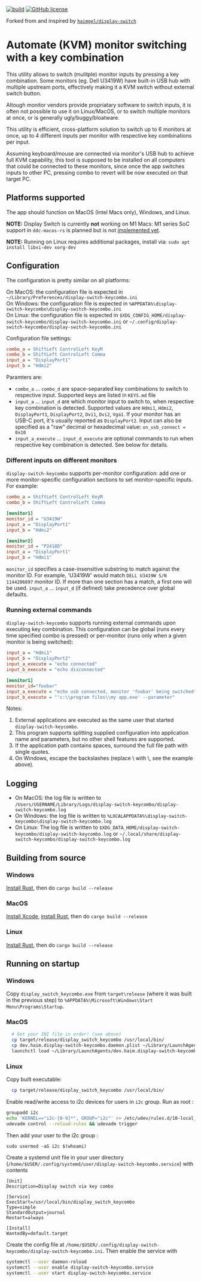 [![build](https://github.com/alexVinarskis/display-switch-keycombo/workflows/build/badge.svg?branch=master)](https://github.com/alexVinarskis/display-switch-keycombo/actions)
[![GitHub license](https://img.shields.io/github/license/haimgel/display-switch)](https://github.com/alexVinarskis/display-switch-keycombo/blob/master/LICENSE)

Forked from and inspired by [`haimgel/display-switch`](https://github.com/haimgel/display-switch)

# Automate (KVM) monitor switching with a key combination
This utility allows to switch (mulitple) monitor inputs by pressing a key combination. Some monitors (eg. Dell U3419W) have built-in USB hub with multiple upstream ports, effectively making it a KVM switch without external switch button.

Altough monitor vendors provide propriatary software to switch inputs, it is often not possible to use it on Linux/MacOS, or to switch multiple monitors at once, or is generally ugly/buggy/bloatware.

This utility is efficient, cross-platform solution to switch up to 6 monitors at once, up to 4 different inputs per monitor with respective key combinations per input.

Assuming keyboard/mouse are connected via monitor's USB hub to achieve full KVM capability, this tool is supposed to be installed on all computers that could be connected to these monitors, since once the app switches inputs to other PC, pressing combo to revert will be now executed on that target PC.
 
## Platforms supported

The app should function on MacOS (Intel Macs only), Windows, and Linux.

**NOTE:** Display Switch is currently **not** working on M1 Macs: M1 series SoC support in `ddc-macos-rs` is planned but is not 
[implemented yet](https://github.com/haimgel/ddc-macos-rs/issues/2).

**NOTE:** Running on Linux requires additional packages, install via: `sudo apt install libxi-dev xorg-dev`

## Configuration

The configuration is pretty similar on all platforms:

On MacOS: the configuration file is expected in `~/Library/Preferences/display-switch-keycombo.ini` \
On Windows: the configuration file is expected in `%APPDATA%\display-switch-keycombo\display-switch-keycombo.ini` \
On Linux: the configuration file is expected in `$XDG_CONFIG_HOME/display-switch-keycombo/display-switch-keycombo.ini` or `~/.config/display-switch-keycombo/display-switch-keycombo.ini`

Configuration file settings:

```ini
combo_a = ShiftLeft ControlLeft KeyM
combo_b = ShiftLeft ControlLeft Comma
input_a = "DisplayPort1"
input_b = "Hdmi2"
```
Paramters are:
* `combo_a` ... `combo_d` are space-separated key combinations to switch to respective input. Supported keys are listed in `KEYS.md` file
* `input_a` ... `input_d` are which monitor input
to switch to, when respective key combination is detected. Supported values are `Hdmi1`, `Hdmi2`, `DisplayPort1`, `DisplayPort2`, `Dvi1`, `Dvi2`, `Vga1`.
If your monitor has an USB-C port, it's usually reported as `DisplayPort2`. Input can also be specified as a "raw" decimal or hexadecimal value: `on_usb_connect = 0x10`
* `input_a_execute` ... `input_d_execute` are optional commands to run when respective key combination is detected. See below for details.

### Different inputs on different monitors
`display-switch-keycombo` supports per-monitor configuration: add one or more monitor-specific configuration sections to set
monitor-specific inputs. For example:

```ini
combo_a = ShiftLeft ControlLeft KeyM
combo_b = ShiftLeft ControlLeft Comma

[monitor1]
monitor_id = "U3419W"
input_a = "DisplayPort1"
input_b = "Hdmi2"

[monitor2]
monitor_id = "P2418D"
input_a = "DisplayPort1"
input_b = "Hdmi1"
```

`monitor_id` specifies a case-insensitive substring to match against the monitor ID. For example, 'U3419W' would match
`DELL U3419W S/N 1144206897` monitor ID. If more than one section has a match, a first one will be used.
`input_a` ... `input_d` (if defined) take precedence over global defaults.

### Running external commands
`display-switch-keycombo` supports running external commands upon executing key combination. This configuration
can be global (runs every time specified combo is pressed) or per-monitor (runs only when
a given monitor is being switched):

```ini
input_a = "Hdmi1"
input_b = "DisplayPort2"
input_a_execute = "echo connected"
input_b_execute = "echo disconnected"

[monitor1]
monitor_id="foobar"
input_a_execute = "echo usb connected, monitor 'foobar' being switched"
input_b_execute = "'c:\\program files\\my app.exe' --parameter"
```

Notes: 
1. External applications are executed as the same user that started `display-switch-keycombo`. 
2. This program supports splitting supplied configuration into application name and parameters, but no other shell features are supported.
3. If the application path contains spaces, surround the full file path with single quotes.
4. On Windows, escape the backslashes (replace \ with \\, see the example above).

## Logging

* On MacOS: the log file is written to `/Users/USERNAME/Library/Logs/display-switch-keycombo/display-switch-keycombo.log`
* On Windows: the log file is written to `%LOCALAPPDATA%\display-switch-keycombo\display-switch-keycombo.log`
* On Linux: The log file is written to `$XDG_DATA_HOME/display-switch-keycombo/display-switch-keycombo.log`
 or `~/.local/share/display-switch-keycombo/display-switch-keycombo.log`

## Building from source

### Windows

[Install Rust](https://www.rust-lang.org/tools/install), then do `cargo build --release`

### MacOS

[Install Xcode](https://developer.apple.com/xcode/), [install Rust](https://www.rust-lang.org/tools/install), then do
`cargo build --release` 

### Linux

[Install Rust](https://www.rust-lang.org/tools/install), then do `cargo build --release`

## Running on startup

### Windows

Copy `display_switch_keycombo.exe` from `target\release` (where it was built in the previous step) to 
`%APPDATA%\Microsoft\Windows\Start Menu\Programs\Startup`.

### MacOS

```bash
  # Get your INI file in order! (see above)
  cp target/release/display_switch_keycombo /usr/local/bin/
  cp dev.haim.display-switch-keycombo.daemon.plist ~/Library/LaunchAgents/
  launchctl load ~/Library/LaunchAgents/dev.haim.display-switch-keycombo.daemon.plist
```
### Linux
Copy built executable:

```bash
  cp target/release/display_switch_keycombo /usr/local/bin/
```
Enable read/write access to i2c devices for users in `i2c` group. Run as root :

```bash
groupadd i2c
echo 'KERNEL=="i2c-[0-9]*", GROUP="i2c"' >> /etc/udev/rules.d/10-local_i2c_group.rules
udevadm control --reload-rules && udevadm trigger
```

Then add your user to the i2c group :

```
sudo usermod -aG i2c $(whoami)
```

Create a systemd unit file in your user directory (`/home/$USER/.config/systemd/user/display-switch-keycombo.service`) with contents

```
[Unit]
Description=Display switch via key combo

[Service]
ExecStart=/usr/local/bin/display_switch_keycombo
Type=simple
StandardOutput=journal
Restart=always

[Install]
WantedBy=default.target
```

Create the config file at `/home/$USER/.config/display-switch-keycombo/display-switch-keycombo.ini`.
Then enable the service with

```bash
systemctl --user daemon-reload
systemctl --user enable display-switch-keycombo.service
systemctl --user start display-switch-keycombo.service
```
